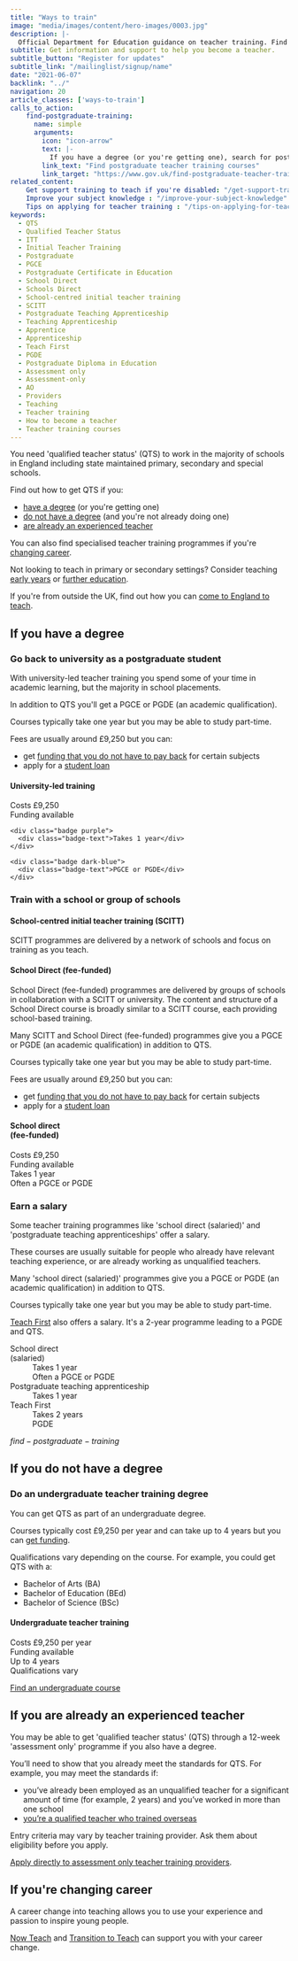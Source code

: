 ```yaml
---
title: "Ways to train"
image: "media/images/content/hero-images/0003.jpg"
description: |-
  Official Department for Education guidance on teacher training. Find out how to become a teacher, get qualified teacher status (QTS) through a PGCE or school direct and the salaries and funding available. 
subtitle: Get information and support to help you become a teacher. 
subtitle_button: "Register for updates"
subtitle_link: "/mailinglist/signup/name"
date: "2021-06-07"
backlink: "../"
navigation: 20
article_classes: ['ways-to-train']
calls_to_action:
    find-postgraduate-training:
      name: simple
      arguments:
        icon: "icon-arrow"
        text: |-
          If you have a degree (or you're getting one), search for postgraduate courses leading to qualified teacher status (QTS). This search tool does not include <a href="https://www.teachfirst.org.uk/">Teach First</a> courses.
        link_text: "Find postgraduate teacher training courses"
        link_target: "https://www.gov.uk/find-postgraduate-teacher-training-courses"
related_content:
    Get support training to teach if you're disabled: "/get-support-training-to-teach-if-you-are-disabled"
    Improve your subject knowledge : "/improve-your-subject-knowledge"
    Tips on applying for teacher training : "/tips-on-applying-for-teacher-training"
keywords:
  - QTS
  - Qualified Teacher Status
  - ITT
  - Initial Teacher Training
  - Postgraduate
  - PGCE
  - Postgraduate Certificate in Education
  - School Direct
  - Schools Direct
  - School-centred initial teacher training
  - SCITT
  - Postgraduate Teaching Apprenticeship
  - Teaching Apprenticeship
  - Apprentice
  - Apprenticeship
  - Teach First
  - PGDE
  - Postgraduate Diploma in Education
  - Assessment only
  - Assessment-only
  - AO
  - Providers
  - Teaching
  - Teacher training
  - How to become a teacher
  - Teacher training courses
---
```


You need 'qualified teacher status' (QTS) to work in the majority of schools in England including state maintained primary, secondary and special schools.

Find out how to get QTS if you:

* [have a degree](#if-you-have-a-degree) (or you're getting one)
* [do not have a degree](#if-you-do-not-have-a-degree) (and you're not already doing one)
* [are already an experienced teacher](#if-you-are-already-an-experienced-teacher)

You can also find specialised teacher training programmes if you're [changing career](#if-youre-changing-career).

Not looking to teach in primary or secondary settings? Consider teaching [early years](/early-years-teaching-training) or [further education](/become-a-further-education-teacher).

If you're from outside the UK, find out how you can [come to England to teach](/come-to-england-to-teach-if-you-are-a-teacher-from-outside-the-uk).

## If you have a degree

### Go back to university as a postgraduate student

With university-led teacher training you spend some of your time in academic learning, but the majority in school placements.

In addition to QTS you'll get a PGCE or PGDE (an academic qualification).

Courses typically take one year but you may be able to study part-time.

Fees are usually around £9,250 but you can:

* get [funding that you do not have to pay back](/funding-your-training#bursaries-and-scholarships) for certain subjects
* apply for a [student loan](/funding-your-training#tuition-fee-and-maintenance-loans)

<div class="training-attributes">
  <h4>University-led training</h4>
  <div class="badges">
    <div class="badge pink">
      <div class="badge-text">Costs £9,250</div>
    </div>
    <div class="badge dark-cyan">
      <div class="badge-text">Funding available</div>
    </div>

    <div class="badge purple">
      <div class="badge-text">Takes 1 year</div>
    </div>

    <div class="badge dark-blue">
      <div class="badge-text">PGCE or PGDE</div>
    </div>
  </div>
</div>

### Train with a school or group of schools

#### School-centred initial teacher training (SCITT)

SCITT programmes are delivered by a network of schools and focus on training as you teach.

#### School Direct (fee-funded)

School Direct (fee-funded) programmes are delivered by groups of schools in collaboration with a SCITT or university. The content and structure of a School Direct course is broadly similar to a SCITT course, each providing school-based training.

Many SCITT and School Direct (fee-funded) programmes give you a PGCE or PGDE (an academic qualification) in addition to QTS.

Courses typically take one year but you may be able to study part-time.

Fees are usually around £9,250 but you can:

* get [funding that you do not have to pay back](/funding-your-training#bursaries-and-scholarships) for certain subjects
* apply for a [student loan](/funding-your-training#tuition-fee-and-maintenance-loans)  

<div class="training-attributes">
  <h4>School direct<br>(fee-funded)</h4>
  <div class="badges">
    <div class="badge pink">
      <div class="badge-text">
        Costs £9,250
      </div>
    </div>
    <div class="badge dark-cyan">
      <div class="badge-text">
        Funding available
      </div>
    </div>
    <div class="badge purple">
      <div class="badge-text">
        Takes 1 year
      </div>
    </div>
    <div class="badge dark-blue">
      <div class="badge-text">
        Often a PGCE or PGDE
      </div>
    </div>
  </div>
</div>

### Earn a salary

Some teacher training programmes like 'school direct (salaried)' and 'postgraduate teaching apprenticeships' offer a salary.

These courses are usually suitable for people who already have relevant teaching experience, or are already working as unqualified teachers. 

Many 'school direct (salaried)' programmes give you a PGCE or PGDE (an academic qualification) in addition to QTS.

Courses typically take one year but you may be able to study part-time.

[Teach First](https://www.teachfirst.org.uk/) also offers a salary. It's a 2-year programme leading to a PGDE and QTS.

<dl>
  <div class="training-option">
    <dt>School direct<br>(salaried)</dt>
    <dd class="badges">
      <div class="badge purple">
        <div class="badge-text">
          Takes 1 year
        </div>
      </div>
      <div class="badge dark-blue">
        <div class="badge-text">
          Often a PGCE or PGDE
        </div>
      </div>
    </dd>
  </div>

  <div class="training-option">
    <dt>Postgraduate teaching apprenticeship</dt>
    <dd class="badges">
      <div class="badge purple">
        <div class="badge-text">
          Takes 1 year
        </div>
      </div>
    </dd>
  </div>

  <div class="training-option">
    <dt>Teach First</dt>
    <dd class="badges">
      <div class="badge purple">
        <div class="badge-text">
          Takes 2 years
        </div>
      </div>
      <div class="badge dark-blue">
        <div class="badge-text">
          PGDE
        </div>
      </div>
    </dd>
  </div>
</dl>

$find-postgraduate-training$

## If you do not have a degree

### Do an undergraduate teacher training degree

You can get QTS as part of an undergraduate degree.

Courses typically cost £9,250 per year and can take up to 4 years but you can [get funding](https://www.gov.uk/student-finance-calculator).

Qualifications vary depending on the course. For example, you could get QTS with a:

* Bachelor of Arts (BA)
* Bachelor of Education (BEd)
* Bachelor of Science (BSc)

<div class="training-attributes">
  <h4>Undergraduate teacher training</h4>
  <div class="badges">
    <div class="badge pink">
      <div class="badge-text">
        Costs £9,250 per year
      </div>
    </div>
    <div class="badge dark-cyan">
      <div class="badge-text">
        Funding available
      </div>
    </div>
    <div class="badge purple">
      <div class="badge-text">
        Up to 4 years
      </div>
    </div>
    <div class="badge dark-blue">
      <div class="badge-text">
        Qualifications vary
      </div>
    </div>
  </div>
</div>

<a href="https://digital.ucas.com/search" class="button">Find an undergraduate course</a>

## If you are already an experienced teacher

You may be able to get 'qualified teacher status' (QTS) through a 12-week 'assessment only' programme if you also have a degree.

You’ll need to show that you already meet the standards for QTS. For example, you may meet the standards if:

* you’ve already been employed as an unqualified teacher for a significant amount of time (for example, 2 years) and you’ve worked in more than one school
* [you’re a qualified teacher who trained overseas](https://www.gov.uk/government/publications/apply-for-qualified-teacher-status-qts-if-you-teach-outside-the-uk)

Entry criteria may vary by teacher training provider. Ask them about eligibility before you apply.

[Apply directly to assessment only teacher training providers](/assessment-only-providers).

## If you're changing career

A career change into teaching allows you to use your experience and
passion to inspire young people.

[Now Teach](https://nowteach.org.uk/) and [Transition to Teach](https://www.transitiontoteach.co.uk/) can support you with your career change.

